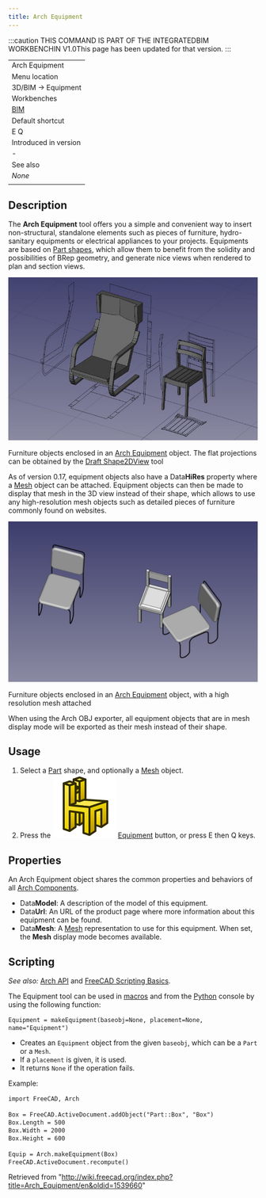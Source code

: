```yaml
---
title: Arch Equipment
---
```


:::caution
THIS COMMAND IS PART OF THE INTEGRATEDBIM WORKBENCHIN V1.0This page has been updated for that version.
:::

|                                       |
| ------------------------------------- |
| Arch Equipment                        |
| Menu location                         |
| 3D/BIM → Equipment                    |
| Workbenches                           |
| [BIM](/BIM_Workbench "BIM Workbench") |
| Default shortcut                      |
| E Q                                   |
| Introduced in version                 |
| -                                     |
| See also                              |
| _None_                                |
|                                       |

## Description

The **Arch Equipment** tool offers you a simple and convenient way to insert non-structural, standalone elements such as pieces of furniture, hydro-sanitary equipments or electrical appliances to your projects. Equipments are based on [Part shapes](/Part_Workbench "Part Workbench"), which allow them to benefit from the solidity and possibilities of BRep geometry, and generate nice views when rendered to plan and section views.

![](/src/assets/images/Arch_equipment_example.jpg)

Furniture objects enclosed in an [Arch Equipment](/Arch_Equipment "Arch Equipment") object. The flat projections can be obtained by the [Draft Shape2DView](/Draft_Shape2DView "Draft Shape2DView") tool

As of version 0.17, equipment objects also have a Data**HiRes** property where a [Mesh](/Mesh_Workbench "Mesh Workbench") object can be attached. Equipment objects can then be made to display that mesh in the 3D view instead of their shape, which allows to use any high-resolution mesh objects such as detailed pieces of furniture commonly found on websites.

![](/src/assets/images/Arch_equipment_mesh.jpg)

Furniture objects enclosed in an [Arch Equipment](/Arch_Equipment "Arch Equipment") object, with a high resolution mesh attached

When using the Arch OBJ exporter, all equipment objects that are in mesh display mode will be exported as their mesh instead of their shape.

## Usage

1. Select a [Part](/Part_Workbench "Part Workbench") shape, and optionally a [Mesh](/Mesh_Workbench "Mesh Workbench") object.
2. Press the ![](/src/assets/images/Arch_Equipment.svg) [Equipment](/Arch_Equipment "Arch Equipment") button, or press E then Q keys.

## Properties

An Arch Equipment object shares the common properties and behaviors of all [Arch Components](/Arch_Component "Arch Component").

- Data**Model**: A description of the model of this equipment.
- Data**Url**: An URL of the product page where more information about this equipment can be found.
- Data**Mesh**: A [Mesh](/Mesh_Workbench "Mesh Workbench") representation to use for this equipment. When set, the **Mesh** display mode becomes available.

## Scripting

_See also:_ [Arch API](/Arch_API "Arch API") and [FreeCAD Scripting Basics](/FreeCAD_Scripting_Basics "FreeCAD Scripting Basics").

The Equipment tool can be used in [macros](/Macros "Macros") and from the [Python](/Python "Python") console by using the following function:

```
Equipment = makeEquipment(baseobj=None, placement=None, name="Equipment")

```

- Creates an `Equipment` object from the given `baseobj`, which can be a `Part` or a `Mesh`.
- If a `placement` is given, it is used.
- It returns `None` if the operation fails.

Example:

```
import FreeCAD, Arch

Box = FreeCAD.ActiveDocument.addObject("Part::Box", "Box")
Box.Length = 500
Box.Width = 2000
Box.Height = 600

Equip = Arch.makeEquipment(Box)
FreeCAD.ActiveDocument.recompute()

```

Retrieved from "<http://wiki.freecad.org/index.php?title=Arch_Equipment/en&oldid=1539660>"
